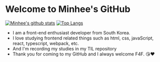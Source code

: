 # Welcome to Minhee's GitHub
[![Minhee's github stats](https://github-readme-stats.vercel.app/api?username=minhee0327&hide=stars&show_icons=true&title_color=513861&icon_color=513861)](https://github.com/minhee0327/github-readme-stats)
[![Top Langs](https://github-readme-stats.vercel.app/api/top-langs/?username=minhee0327&layout=compact&title_color=513861&icon_color=513861)](https://github.com/minhee0327/github-readme-stats)

- I am a front-end enthusiast developer from South Korea.
- I love studying frontend related things such as html, css, javaScript, react, typescript, webpack, etc.
- And I'm recording my studies in my TIL repository
- Thank you for coming to my GitHub and I always welcome F4F. 😘❤️



